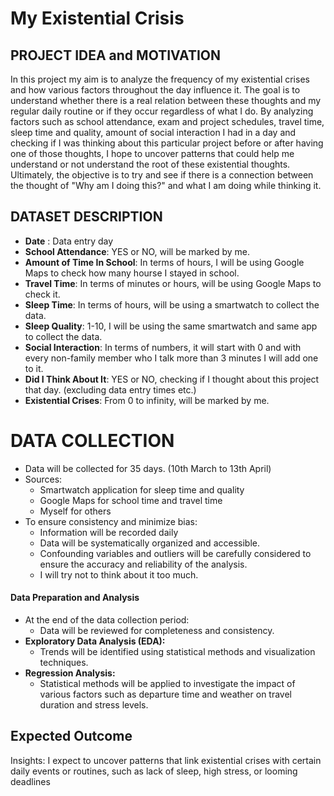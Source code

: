 # My Existential Crisis
## PROJECT IDEA and MOTIVATION

In this project my aim is to analyze the frequency of my existential crises and how various factors throughout the day influence it. The goal is to understand whether there is a real relation between these thoughts and my regular daily routine or if they occur regardless of what I do. By analyzing factors such as school attendance, exam and project schedules, travel time, sleep time and quality, amount of social interaction I had in a day and checking if I was thinking about this particular project before or after having one of those thoughts, I hope to uncover patterns that could help me understand or not understand the root of these existential thoughts. Ultimately, the objective is to try and see if there is a connection between the thought of "Why am I doing this?" and what I am doing while thinking it. 

##  DATASET DESCRIPTION 
- **Date** : Data entry day
- **School Attendance**: YES or NO, will be marked by me.
- **Amount of Time In School**: In terms of hours, I will be using Google Maps to check how many hourse I stayed in school.
- **Travel Time**: In terms of minutes or hours, will be using Google Maps to check it. 
- **Sleep Time**: In terms of hours, will be using a smartwatch to collect the data.
- **Sleep Quality**: 1-10, I will be using the same smartwatch and same app to collect the data.
- **Social Interaction**: In terms of numbers, it will start with 0 and with every non-family member who I talk more than 3 minutes I will add one to it.
- **Did I Think About It**: YES or NO, checking if I thought about this project that day. (excluding data entry times etc.)
- **Existential Crises**: From 0 to infinity, will be marked by me.

# DATA COLLECTION
- Data will be collected for 35 days. (10th March to 13th April)
- Sources:
    - Smartwatch application for sleep time and quality
    - Google Maps for school time and travel time
    - Myself for others
- To ensure consistency and minimize bias:
    - Information will be recorded daily
    - Data will be systematically organized and accessible.
    - Confounding variables and outliers will be carefully considered to ensure the accuracy and reliability of the analysis.
    - I will try not to think about it too much.

#### **Data Preparation and Analysis** 
- At the end of the data collection period: 
	- Data will be reviewed for completeness and consistency. 
- **Exploratory Data Analysis (EDA):** 
	- Trends will be identified using statistical methods and visualization techniques. 
- **Regression Analysis:** 
	- Statistical methods will be applied to investigate the impact of various factors such as departure time and weather on travel duration and stress levels.

## Expected Outcome
Insights: I expect to uncover patterns that link existential crises with certain daily events or routines, such as lack of sleep, high stress, or looming deadlines

